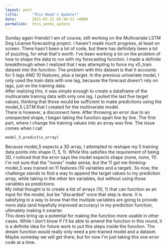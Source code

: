 ```yaml
---
layout: post
title:      "This Week's Update!"
date:       2021-02-22 05:40:21 +0000
permalink:  this_weeks_update
---
```



Sunday again friends! I am of course, still working on the Multivariate LSTM Dog License forecasting project. I haven't made much progress, at least on screen. There hasn't been a lot of code, but there has definitely been a lot of puzzling, for what that's worth. I've been working a lot on the problem of how to shape the data to run with my forecasting function. I made a definite breakthrough when I realized that I was attempting to force my x5_train dataset into the function. The problem with this dataset is that it accounts for 5 lags AND 10 features, plus a target. In the previous univariate model, I only used the train data with one lag, because the forecast doesn't rely on lags, just on the training data.  
After realizing this, it was simple enough to create a dataframe of the multivariate training data with only one lag. I pulled the last five target values, thinking that those would be sufficient to make predictions using the model_5 LSTM that I created for the multivariate model.  
There is however, a disconnect here. After throwing an error due to an unexpected shape, I began taking the function apart line by line. The first part, where I change the training values into an array was fine. The issue comes when I call
```
model_5.predict(x_array)
```
Because model_5 expects a 3D array, I attempted to reshape my 5 training data points into shape (1, 5, 1). While this satisfies the requirement of being 3D, I noticed that the error says the model expects shape (none, none, 11). I'm not sure that the "nones" make sense, but the 11 got me thinking- model_5 was trained on 11 features (10 variables and a target). So now, the challenge stands to find a way to append the target values to my prediction array, while taking in the other ten variables, but without using those variables as predictions.  
My initial thought is to create a list of arrays (10, 1) that can function as an input for the model, but be "discarded" once that step is done. It is satisfying in a way to know that the multiple variables are going to provide more data (and hopefully improved accuracy) in my prediction function, ultimately making it smarter.  
This does bring up a potential for making the function more usable in other cases. While I don't know if I'll be able to amend the function in this round, it is a definite idea for future work to put this steps inside the function. The dream function would really only need a pre-trained model and a dataset. Maybe someday we will get there, but for now I'm just taking this one error code at a time. 
